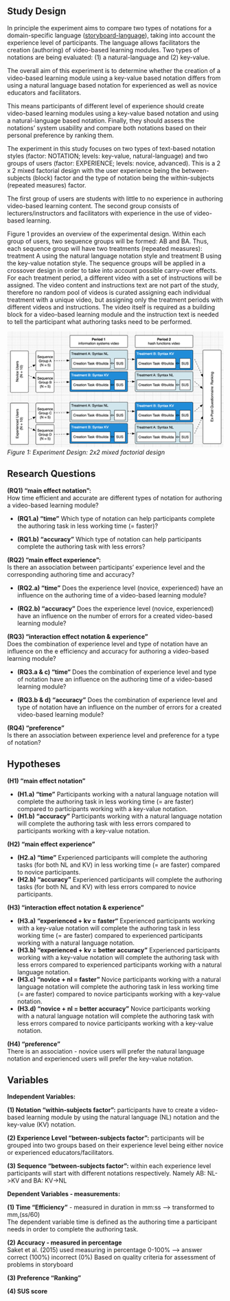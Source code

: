 ## Study Design

In principle the experiment aims to compare two types of notations for a domain-specific language ([storyboard-language](https://github.com/michaelfeurstein/storyboard-language)), taking into account the experience level of participants. The language allows facilitators the creation (authoring) of video-based learning modules. Two types of notations are being evaluated: (1) a natural-language and (2) key-value.

The overall aim of this experiment is to determine whether the creation of a video-based learning module using a key-value based notation differs from using a natural language based notation for experienced as well as novice educators and facilitators.

This means participants of different level of experience should create video-based learning modules using a key-value based notation and using a natural-language based notation. Finally, they should assess the notations’ system usability and compare both notations based on their personal preference by ranking them.

The experiment in this study focuses on two types of text-based notation styles (factor: NOTATION; levels: key-value, natural-language) and two groups of users (factor: EXPERIENCE; levels: novice, advanced). This is a 2 x 2 mixed factorial design with the user experience being the between-subjects (block) factor and the type of notation being the within-subjects (repeated measures) factor.

The first group of users are students with little to no experience in authoring video-based learning content. The second group consists of lecturers/instructors and facilitators with experience in the use of video-based learning.

Figure 1 provides an overview of the experimental design. Within each group of users, two sequence groups will be formed: AB and BA. Thus, each sequence group will have two treatments (repeated measures): treatment A using the natural language notation style and treatment B using the key-value notation style. The sequence groups will be applied in a crossover design in order to take into account possible carry-over effects. For each treatment period, a different video with a set of instructions will be assigned. The video content and instructions text are not part of the study, therefore no random pool of videos is curated assigning each individual treatment with a unique video, but assigning only the treatment periods with different videos and instructions. The video itself is required as a building block for a video-based learning module and the instruction text is needed to tell the participant what authoring tasks need to be performed.

![Experiment Design](/design.png)
*Figure 1: Experiment Design: 2x2 mixed factorial design*

## Research Questions

**(RQ1) “main effect notation”:**  
How time efficient and accurate are different types of notation for authoring a video-based learning module?

- **(RQ1.a) “time”** Which type of notation can help participants complete the authoring task in less working time (= faster)?

- **(RQ1.b) “accuracy”** Which type of notation can help participants complete the authoring task with less errors?

**(RQ2) “main effect experience”:**  
Is there an association between participants’ experience level and the corresponding authoring time and accuracy?

- **(RQ2.a) “time”** Does the experience level (novice, experienced) have an influence on the authoring time of a video-based learning module?

- **(RQ2.b) “accuracy”** Does the experience level (novice, experienced) have an influence on the number of errors for a created video-based learning module?

**(RQ3) “interaction effect notation & experience”**  
Does the combination of experience level and type of notation have an influence on the e efficiency and accuracy for authoring a video-based learning module?

- **(RQ3.a & c) “time“** Does the combination of experience level and type of notation have an influence on the authoring time of a video-based learning module? 

- **(RQ3.b & d) “accuracy”** Does the combination of experience level and type of notation have an influence on the number of errors for a created video-based learning module?

**(RQ4) “preference”**  
Is there an association between experience level and preference for a type of notation?

## Hypotheses

**(H1) “main effect notation”**  
- **(H1.a) “time”** Participants working with a natural language notation will complete the authoring task in less working time (= are faster) compared to participants working with a key-value notation.
- **(H1.b) “accuracy”** Participants working with a natural language notation will complete the authoring task with less errors compared to participants working with a key-value notation.

**(H2) “main effect experience”**  
- **(H2.a) “time”** Experienced participants will complete the authoring tasks (for both NL and KV) in less working time (= are faster) compared to novice participants.
- **(H2.b) “accuracy”** Experienced participants will complete the authoring tasks (for both NL and KV) with less errors compared to novice participants.

**(H3) “interaction effect notation & experience”**  
- **(H3.a) “experienced + kv = faster“** Experienced participants working with a key-value notation will complete the authoring task in less working time (= are faster) compared to experienced participants working with a natural language notation. 
- **(H3.b) “experienced + kv = better accuracy”** Experienced participants working with a key-value notation will complete the authoring task with less errors compared to experienced participants working with a natural language notation.
- **(H3.c) “novice + nl = faster”** Novice participants working with a natural language notation will complete the authoring task in less working time (= are faster) compared to novice participants working with a key-value notation.
- **(H3.d) “novice + nl = better accuracy”** Novice participants working with a natural language notation will complete the authoring task with less errors compared to novice participants working with a key-value notation.

**(H4) “preference”**  
There is an association - novice users will prefer the natural language notation and experienced users will prefer the key-value notation.

## Variables

**Independent Variables:**

**(1) Notation “within-subjects factor”:** participants have to create a video-based learning module by using the natural language (NL) notation and the key-value (KV) notation.

**(2) Experience Level “between-subjects factor”:** participants will be grouped into two groups based on their experience level being either novice or experienced educators/facilitators.

**(3) Sequence “between-subjects factor”:** within each experience level participants will start with different notations respectively. Namely AB: NL->KV and BA: KV->NL   

**Dependent Variables - measurements:**

**(1) Time “Efficiency”** - measured in duration in mm:ss —> transformed to mm,(ss/60)  
The dependent variable time is defined as the authoring time a participant needs in order to complete the authoring task.

**(2) Accuracy - measured in percentage**  
Saket et al. (2015) used measuring in percentage 0-100% —> answer correct (100%) incorrect (0%)
Based on quality criteria for assessment of problems in storyboard

**(3) Preference “Ranking”**

**(4) SUS score**

